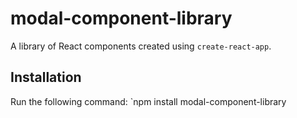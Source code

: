 # modal-component-library
A library of React components created using `create-react-app`.
## Installation
Run the following command:
`npm install modal-component-library